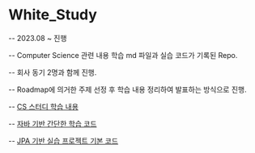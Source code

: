 # White_Study

-- 2023.08 ~ 진행

-- Computer Science 관련 내용 학습 md 파일과 실습 코드가 기록된 Repo.

-- 회사 동기 2명과 함께 진행. 

-- Roadmap에 의거한 주제 선정 후 학습 내용 정리하여 발표하는 방식으로 진행. 

-- [CS 스터디 학습 내용](https://github.com/keaunsolNa/whiteStudy/tree/master/White_Study)

-- [자바 기반 간단한 학습 코드](https://github.com/keaunsolNa/whiteStudy/tree/master/WhiteProgrameDesignStudy)

-- [JPA 기반 실습 프로젝트 기본 코드](https://github.com/keaunsolNa/whiteStudy/tree/master/springWebJPA)

